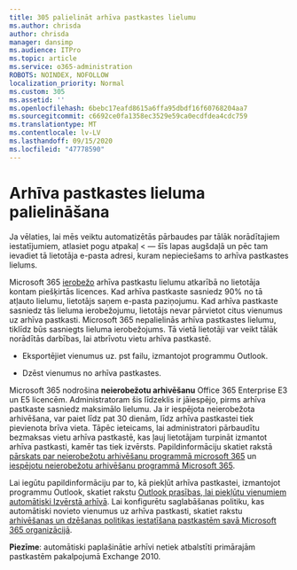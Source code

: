 ```yaml
---
title: 305 palielināt arhīva pastkastes lielumu
ms.author: chrisda
author: chrisda
manager: dansimp
ms.audience: ITPro
ms.topic: article
ms.service: o365-administration
ROBOTS: NOINDEX, NOFOLLOW
localization_priority: Normal
ms.custom: 305
ms.assetid: ''
ms.openlocfilehash: 6bebc17eafd8615a6ffa95dbdf16f60768204aa7
ms.sourcegitcommit: c6692ce0fa1358ec3529e59ca0ecdfdea4cdc759
ms.translationtype: MT
ms.contentlocale: lv-LV
ms.lasthandoff: 09/15/2020
ms.locfileid: "47778590"
---
```

# <a name="increase-the-archive-mailbox-size"></a>Arhīva pastkastes lieluma palielināšana


Ja vēlaties, lai mēs veiktu automatizētās pārbaudes par tālāk norādītajiem iestatījumiem, atlasiet pogu atpakaļ < — šīs lapas augšdaļā un pēc tam ievadiet tā lietotāja e-pasta adresi, kuram nepieciešams to arhīva pastkastes lielums.

Microsoft 365 [ierobežo](https://docs.microsoft.com/office365/servicedescriptions/exchange-online-service-description/exchange-online-limits#mailbox-storage-limits) arhīva pastkastu lielumu atkarībā no lietotāja kontam piešķirtās licences. Kad arhīva pastkaste sasniedz 90% no tā atļauto lielumu, lietotājs saņem e-pasta paziņojumu. Kad arhīva pastkaste sasniedz tās lieluma ierobežojumu, lietotājs nevar pārvietot citus vienumus uz arhīva pastkasti. Microsoft 365 nepalielinās arhīva pastkastes lielumu, tiklīdz būs sasniegts lieluma ierobežojums. Tā vietā lietotāji var veikt tālāk norādītās darbības, lai atbrīvotu vietu arhīva pastkastē.

- Eksportējiet vienumus uz. pst failu, izmantojot programmu Outlook.

- Dzēst vienumus no arhīva pastkastes.

Microsoft 365 nodrošina **neierobežotu arhivēšanu** Office 365 Enterprise E3 un E5 licencēm. Administratoram šis līdzeklis ir jāiespējo, pirms arhīva pastkaste sasniedz maksimālo lielumu. Ja ir iespējota neierobežota arhivēšana, var paiet līdz pat 30 dienām, līdz arhīva pastkastei tiek pievienota brīva vieta. Tāpēc ieteicams, lai administratori pārbaudītu bezmaksas vietu arhīva pastkastē, kas ļauj lietotājam turpināt izmantot arhīva pastkasti, kamēr tas tiek izvērsts. Papildinformāciju skatiet rakstā [pārskats par neierobežotu arhivēšanu programmā microsoft 365](https://docs.microsoft.com/microsoft-365/compliance/unlimited-archiving) un [iespējotu neierobežotu arhivēšanu programmā Microsoft 365](https://docs.microsoft.com/microsoft-365/compliance/enable-unlimited-archiving).

Lai iegūtu papildinformāciju par to, kā piekļūt arhīva pastkastei, izmantojot programmu Outlook, skatiet rakstu [Outlook prasības, lai piekļūtu vienumiem automātiski Izvērstā arhīvā](https://docs.microsoft.com/microsoft-365/compliance/unlimited-archiving#outlook-requirements-for-accessing-items-in-an-auto-expanded-archive). Lai konfigurētu saglabāšanas politiku, kas automātiski novieto vienumus uz arhīva pastkasti, skatiet rakstu [arhivēšanas un dzēšanas politikas iestatīšana pastkastēm savā Microsoft 365 organizācijā](https://docs.microsoft.com/microsoft-365/compliance/set-up-an-archive-and-deletion-policy-for-mailboxes).

**Piezīme**: automātiski paplašinātie arhīvi netiek atbalstīti primārajām pastkastēm pakalpojumā Exchange 2010.
